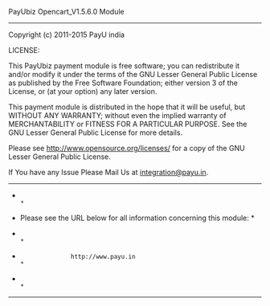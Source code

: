 PayUbiz Opencart_V1.5.6.0 Module

-----------------------------------------------------------------------------

Copyright (c) 2011-2015 PayU india

LICENSE:
 
This PayUbiz payment module is free software; you can redistribute it and/or modify
it under the terms of the GNU Lesser General Public License as published
by the Free Software Foundation; either version 3 of the License, or (at
your option) any later version.

This payment module is distributed in the hope that it will be useful, but
WITHOUT ANY WARRANTY; without even the implied warranty of MERCHANTABILITY
or FITNESS FOR A PARTICULAR PURPOSE. See the GNU Lesser General Public
License for more details.

Please see http://www.opensource.org/licenses/ for a copy of the GNU Lesser
General Public License.

If You have any Issue Please Mail Us at integration@payu.in.


******************************************************************************
*                                                                            *
*    Please see the URL below for all information concerning this module:    *
*                                                                            *
*                   http://www.payu.in                                       *
*                                                                            *
******************************************************************************